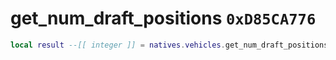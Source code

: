 # get_num_draft_positions `0xD85CA776`

```lua
local result --[[ integer ]] = natives.vehicles.get_num_draft_positions(_unk0 --[[ integer ]])
```